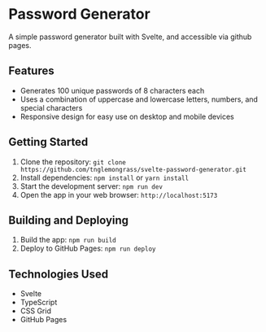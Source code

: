 # Password Generator
A simple password generator built with Svelte, and accessible via github pages.

## Features

* Generates 100 unique passwords of 8 characters each
* Uses a combination of uppercase and lowercase letters, numbers, and special characters
* Responsive design for easy use on desktop and mobile devices

## Getting Started

1. Clone the repository: `git clone https://github.com/tnglemongrass/svelte-password-generator.git`
2. Install dependencies: `npm install` or `yarn install`
3. Start the development server: `npm run dev`
4. Open the app in your web browser: `http://localhost:5173`

## Building and Deploying

1. Build the app: `npm run build`
2. Deploy to GitHub Pages: `npm run deploy`

## Technologies Used

* Svelte
* TypeScript
* CSS Grid
* GitHub Pages
